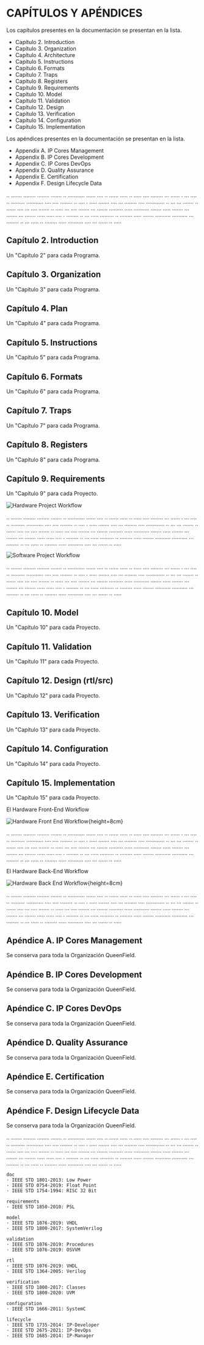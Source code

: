 # CAPÍTULOS Y APÉNDICES

Los capítulos presentes en la documentación se presentan en la lista.

* Capítulo 2. Introduction
* Capítulo 3. Organization
* Capítulo 4. Architecture
* Capítulo 5. Instructions
* Capítulo 6. Formats
* Capítulo 7. Traps
* Capítulo 8. Registers
* Capítulo 9. Requirements
* Capítulo 10. Model
* Capítulo 11. Validation
* Capítulo 12. Design
* Capítulo 13. Verification
* Capítulo 14. Configuration
* Capítulo 15. Implementation

Los apéndices presentes en la documentación se presentan en la lista.

* Appendix A. IP Cores Management
* Appendix B. IP Cores Development
* Appendix C. IP Cores DevOps
* Appendix D. Quality Assurance
* Appendix E. Certification
* Appendix F. Design Lifecycle Data

.. ....... ........ ........ ....... .. ........... ...... .... .. ...... ..... .. ..... .... ........ ... ...... . ... .... .. ......... ........... .... .... ........ .. .... . ..... ....... .... ... ........ .... ............ .. ... ... ....... .. ...... .... ... .... ....... .. ..... ... .... ....... ... ....... ......... ..... .......... ....... ..... ....... ... ....... ... ....... ..... ..... .... . ........ .. ... ..... ......... .. ........ ..... ....... .......... .......... ... ........ .. ... ..... .. ........ ..... .......... .... ... ...... .. .....

## Capítulo 2. Introduction

Un "Capítulo 2" para cada Programa.

## Capítulo 3. Organization

Un "Capítulo 3" para cada Programa.

## Capítulo 4. Plan

Un "Capítulo 4" para cada Programa.

## Capítulo 5. Instructions

Un "Capítulo 5" para cada Programa.

## Capítulo 6. Formats

Un "Capítulo 6" para cada Programa.

## Capítulo 7. Traps

Un "Capítulo 7" para cada Programa.

## Capítulo 8. Registers

Un "Capítulo 8" para cada Programa.

## Capítulo 9. Requirements

Un "Capítulo 9" para cada Proyecto.

![Hardware Project Workflow](assets/chapter4/hardware-project.svg)

.. ....... ........ ........ ....... .. ........... ...... .... .. ...... ..... .. ..... .... ........ ... ...... . ... .... .. ......... ........... .... .... ........ .. .... . ..... ....... .... ... ........ .... ............ .. ... ... ....... .. ...... .... ... .... ....... .. ..... ... .... ....... ... ....... ......... ..... .......... ....... ..... ....... ... ....... ... ....... ..... ..... .... . ........ .. ... ..... ......... .. ........ ..... ....... .......... .......... ... ........ .. ... ..... .. ........ ..... .......... .... ... ...... .. .....

![Software Project Workflow](assets/chapter4/software-project.svg)

.. ....... ........ ........ ....... .. ........... ...... .... .. ...... ..... .. ..... .... ........ ... ...... . ... .... .. ......... ........... .... .... ........ .. .... . ..... ....... .... ... ........ .... ............ .. ... ... ....... .. ...... .... ... .... ....... .. ..... ... .... ....... ... ....... ......... ..... .......... ....... ..... ....... ... ....... ... ....... ..... ..... .... . ........ .. ... ..... ......... .. ........ ..... ....... .......... .......... ... ........ .. ... ..... .. ........ ..... .......... .... ... ...... .. .....

## Capítulo 10. Model

Un "Capítulo 10" para cada Proyecto.

## Capítulo 11. Validation

Un "Capítulo 11" para cada Proyecto.

## Capítulo 12. Design (rtl/src)

Un "Capítulo 12" para cada Proyecto.

## Capítulo 13. Verification

Un "Capítulo 13" para cada Proyecto.

## Capítulo 14. Configuration

Un "Capítulo 14" para cada Proyecto.

## Capítulo 15. Implementation

Un "Capítulo 15" para cada Proyecto.

El Hardware Front-End Workflow

![Hardware Front End Workflow](assets/chapter4/front-end.svg){height=8cm}

.. ....... ........ ........ ....... .. ........... ...... .... .. ...... ..... .. ..... .... ........ ... ...... . ... .... .. ......... ........... .... .... ........ .. .... . ..... ....... .... ... ........ .... ............ .. ... ... ....... .. ...... .... ... .... ....... .. ..... ... .... ....... ... ....... ......... ..... .......... ....... ..... ....... ... ....... ... ....... ..... ..... .... . ........ .. ... ..... ......... .. ........ ..... ....... .......... .......... ... ........ .. ... ..... .. ........ ..... .......... .... ... ...... .. .....

El Hardware Back-End Workflow

![Hardware Back End Workflow](assets/chapter4/back-end.svg){height=8cm}

.. ....... ........ ........ ....... .. ........... ...... .... .. ...... ..... .. ..... .... ........ ... ...... . ... .... .. ......... ........... .... .... ........ .. .... . ..... ....... .... ... ........ .... ............ .. ... ... ....... .. ...... .... ... .... ....... .. ..... ... .... ....... ... ....... ......... ..... .......... ....... ..... ....... ... ....... ... ....... ..... ..... .... . ........ .. ... ..... ......... .. ........ ..... ....... .......... .......... ... ........ .. ... ..... .. ........ ..... .......... .... ... ...... .. .....

## Apéndice A. IP Cores Management

Se conserva para toda la Organización QueenField.

## Apéndice B. IP Cores Development

Se conserva para toda la Organización QueenField.

## Apéndice C. IP Cores DevOps

Se conserva para toda la Organización QueenField.

## Apéndice D. Quality Assurance

Se conserva para toda la Organización QueenField.

## Apéndice E. Certification

Se conserva para toda la Organización QueenField.

## Apéndice F. Design Lifecycle Data

Se conserva para toda la Organización QueenField.

.. ....... ........ ........ ....... .. ........... ...... .... .. ...... ..... .. ..... .... ........ ... ...... . ... .... .. ......... ........... .... .... ........ .. .... . ..... ....... .... ... ........ .... ............ .. ... ... ....... .. ...... .... ... .... ....... .. ..... ... .... ....... ... ....... ......... ..... .......... ....... ..... ....... ... ....... ... ....... ..... ..... .... . ........ .. ... ..... ......... .. ........ ..... ....... .......... .......... ... ........ .. ... ..... .. ........ ..... .......... .... ... ...... .. .....

```
doc
· IEEE STD 1801-2013: Low Power
· IEEE STD 0754-2019: Float Point
· IEEE STD 1754-1994: RISC 32 Bit

requirements
· IEEE STD 1850-2010: PSL

model
· IEEE STD 1076-2019: VHDL
· IEEE STD 1800-2017: SystemVerilog

validation
· IEEE STD 1076-2019: Procedures
· IEEE STD 1076-2019: OSVVM

rtl
· IEEE STD 1076-2019: VHDL
· IEEE STD 1364-2005: Verilog

verification
· IEEE STD 1800-2017: Classes
· IEEE STD 1800-2020: UVM

configuration
· IEEE STD 1666-2011: SystemC

lifecycle
· IEEE STD 1735-2014: IP-Developer
· IEEE STD 2675-2021: IP-DevOps
· IEEE STD 1685-2014: IP-Manager
```
